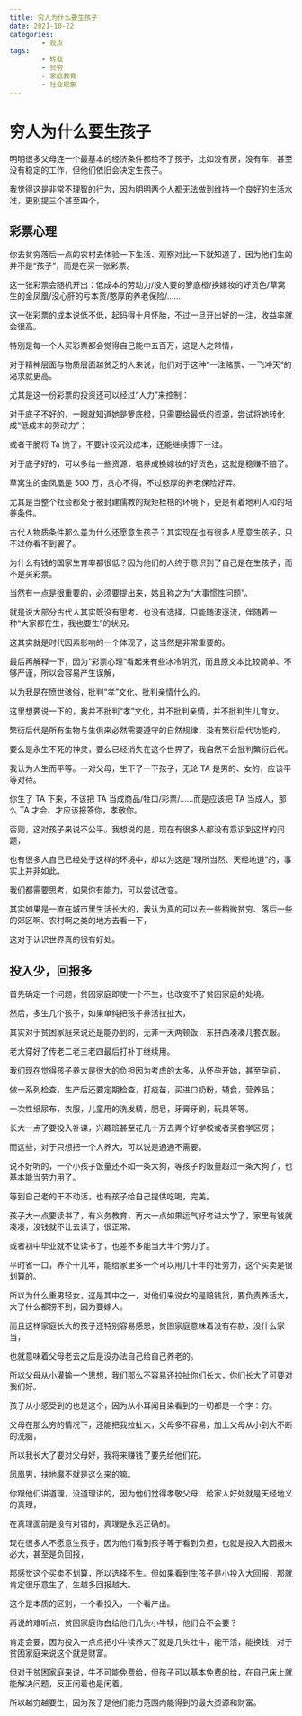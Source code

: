 ```yaml
---
title: 穷人为什么要生孩子
date: 2021-10-22
categories:
        - 观点
tags:
        - 转载
        - 贫穷
        - 家庭教育
        - 社会现象
---
```


# 穷人为什么要生孩子

明明很多父母连一个最基本的经济条件都给不了孩子，比如没有房，没有车，甚至没有稳定的工作，但他们依旧会决定生孩子。

我觉得这是非常不理智的行为，因为明明两个人都无法做到维持一个良好的生活水准，更别提三个甚至四个，

## 彩票心理

你去贫穷落后一点的农村去体验一下生活、观察对比一下就知道了，因为他们生的并不是“孩子”，而是在买一张彩票。

这一张彩票会随机开出：低成本的劳动力/没人要的箩底橙/换嫁妆的好货色/草窝生的金凤凰/没心肝的亏本货/憨厚的养老保险/……

这一张彩票的成本说低不低，起码得十月怀胎，不过一旦开出好的一注，收益率就会很高。

特别是每一个人买彩票都会觉得自己能中五百万，这是人之常情，

对于精神层面与物质层面越贫乏的人来说，他们对于这种“一注赌票、一飞冲天”的渴求就更高。

尤其是这一份彩票的投资还可以经过“人力”来控制：

对于底子不好的，一眼就知道她是箩底橙，只需要给最低的资源，尝试将她转化成“低成本的劳动力”；

或者干脆将 Ta 抛了，不要计较沉没成本，还能继续搏下一注。

对于底子好的，可以多给一些资源，培养成换嫁妆的好货色，这就是稳赚不赔了。

草窝生的金凤凰是 500 万，贪心不得，不过憨厚的养老保险好弄。

尤其是当整个社会都处于被封建儒教的规矩桎梏的环境下，更是有着地利人和的培养条件。

古代人物质条件那么差为什么还愿意生孩子？其实现在也有很多人愿意生孩子，只不过你看不到罢了。

为什么有钱的国家生育率都很低？因为他们的人终于意识到了自己是在生孩子，而不是买彩票。

当然有一点是很重要的，必须要提出来，姑且称之为“大事惯性问题”。

就是说大部分古代人其实既没有思考、也没有选择，只能随波逐流，伴随着一种“大家都在生，我也要生”的状况。

这其实就是时代因素影响的一个体现了，这当然是非常重要的。

最后再解释一下，因为“彩票心理”看起来有些冰冷阴沉，而且原文本比较简单、不够严谨，所以会容易产生误解，

以为我是在愤世骇俗，批判“孝”文化、批判亲情什么的。

这里想要说一下的，我并不批判“孝”文化，并不批判亲情，并不批判生儿育女。

繁衍后代是所有生物与生俱来必然需要遵守的自然规律，没有繁衍后代功能的，

要么是永生不死的神灵，要么已经消失在这个世界了，我自然不会批判繁衍后代。

我认为人生而平等。一对父母，生下了一下孩子，无论 TA 是男的、女的，应该平等对待。

你生了 TA 下来，不该把 TA 当成商品/牲口/彩票/……而是应该把 TA 当成人，那么 TA 才会、才应该报答你，孝敬你。

否则，这对孩子来说不公平。我想说的是，现在有很多人都没有意识到这样的问题，

也有很多人自己已经处于这样的环境中，却以为这是“理所当然、天经地道”的，事实上并非如此。

我们都需要思考，如果你有能力，可以尝试改变。

其实如果是一直在城市里生活长大的，我认为真的可以去一些稍微贫穷、落后一些的郊区啊、农村啊之类的地方去看一下，

这对于认识世界真的很有好处。

## 投入少，回报多

首先确定一个问题，贫困家庭即使一个不生，也改变不了贫困家庭的处境。

然后，多生几个孩子，如果单纯把孩子养活拉扯大，

其实对于贫困家庭来说还是能办到的，无非一天两顿饭，东拼西凑凑几套衣服。

老大穿好了传老二老三老四最后打补丁继续用。

我们现在觉得孩子养大是很大的负担因为考虑的太多，从怀孕开始，甚至孕前，

做一系列检查，生产后还要定期检查，打疫苗，买进口奶粉，辅食，营养品；

一次性纸尿布，衣服，儿童用的洗发精，肥皂，牙膏牙刷，玩具等等。

长大一点了要投入补课，兴趣班甚至花几十万去弄个好学校或者买套学区房；

而这些，对于只想把一个人养大，可以说是通通不需要。

说不好听的，一个小孩子饭量还不如一条大狗，等孩子的饭量超过一条大狗了，也基本能当劳力用了。

等到自己老的干不动活，也有孩子给自己提供吃喝，完美。

孩子大一点要读书了，有义务教育，再大一点如果运气好考进大学了，家里有钱就凑凑，没钱就不让去读了，很正常。

或者初中毕业就不让读书了，也差不多能当大半个劳力了。

平时省一口，养个十几年，能给家里多一个可以用几十年的壮劳力，这个买卖是很划算的。

所以为什么重男轻女，这是其中之一，对他们来说女的是赔钱货，要负责养活大，大了什么都捞不到，因为要嫁人。

而且这样家庭长大的孩子还特别容易感恩，贫困家庭意味着没有存款，没什么家当，

也就意味着父母老去之后是没办法自己给自己养老的。

所以父母从小灌输一个思想，我们那么不容易还拉扯你们长大，你们长大了可要对我们好。

孩子从小感受到的也是这个，因为从小耳闻目染看到的一切都是一个字：穷。

父母在那么穷的情况下，还能把我拉扯大，父母多不容易，加上父母从小到大不断的洗脑，

所以我长大了要对父母好，我将来赚钱了要先给他们花。

凤凰男，扶地魔不就是这么来的嘛。

你跟他们讲道理，没道理讲的，因为他们觉得孝敬父母，给家人好处就是天经地义的真理，

在真理面前是没有对错的，真理是永远正确的。

现在很多人不愿意生孩子，因为他们看到孩子等于看到负担，也就是投入大回报未必大，甚至是负回报，

那感觉这个买卖不划算，所以选择不生。但如果看到生孩子是小投入大回报，那就肯定很乐意生了，生越多回报越大。

这个是本质的区别，一个看投入，一个看产出。

再说的难听点，贫困家庭你白给他们几头小牛犊，他们会不会要？

肯定会要，因为投入一点点把小牛犊养大了就是几头壮牛，能干活，能换钱，对于贫困家庭来说这个就是财富。

但对于贫困家庭来说，牛不可能免费给，但孩子可以基本免费的给，在自己床上就能解决问题，反正闲着也是闲着。

所以越穷越要生，因为孩子是他们能力范围内能得到的最大资源和财富。
